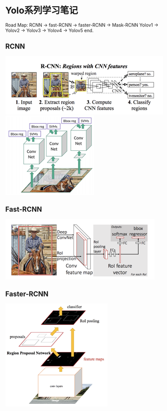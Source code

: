 # Yolo系列学习笔记

Road Map:
RCNN -> fast-RCNN -> faster-RCNN -> Mask-RCNN     Yolov1 -> Yolov2 -> Yolov3 -> Yolov4 -> Yolov5 end.

## RCNN

<img src="imgs/rcnn.png" alt="rcnn" style="zoom: 50%;" />

<img src="imgs/rcnn2.png" alt="rcnn2" style="zoom: 50%;" />

## Fast-RCNN

<img src="imgs/fast-rcnn.png" alt="fast-rcnn" style="zoom: 50%;" />

## Faster-RCNN

<img src="imgs/faster-rcnn.png" alt="faster-rcnn" style="zoom:33%;" />

